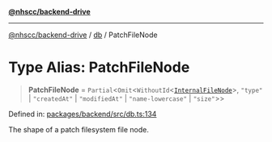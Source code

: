 [**@nhscc/backend-drive**](../../README.md)

***

[@nhscc/backend-drive](../../README.md) / [db](../README.md) / PatchFileNode

# Type Alias: PatchFileNode

> **PatchFileNode** = `Partial`\<`Omit`\<`WithoutId`\<[`InternalFileNode`](InternalFileNode.md)\>, `"type"` \| `"createdAt"` \| `"modifiedAt"` \| `"name-lowercase"` \| `"size"`\>\>

Defined in: [packages/backend/src/db.ts:134](https://github.com/nhscc/drive.api.hscc.bdpa.org/blob/df5b4b7c72e05ed9c30cb0da8579abce7387b8fa/packages/backend/src/db.ts#L134)

The shape of a patch filesystem file node.
